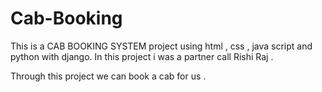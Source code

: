 # Cab-Booking
This is a CAB BOOKING SYSTEM project using html , css , java script and python with django.
In this project i was a partner call Rishi Raj .

Through this project we can book a cab for us .
